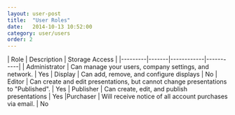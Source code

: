 ```yaml
---
layout: user-post
title:  "User Roles"
date:   2014-10-13 10:52:00
category: user/users
order: 2
---
```


| Role |  Description  | Storage Access |
|---------|-------|------------|-----------|
|    Administrator         | Can manage your users, company settings, and network.    | Yes
|    Display    | Can add, remove, and configure displays    | No
|    Editor         | Can create and edit presentations, but cannot change presentations to "Published".  | Yes
|   Publisher     | Can create, edit, and publish presentations     | Yes
|Purchaser        | Will receive notice of all account purchases via email. | No
